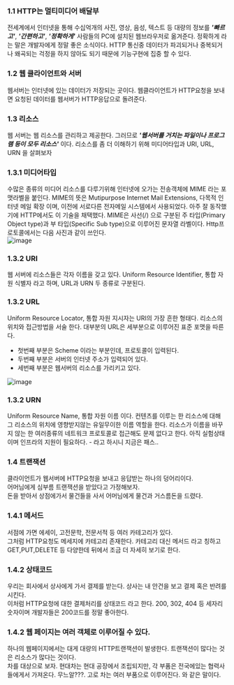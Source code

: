 ### 1.1 HTTP는 멀티미디어 배달부

전세계에서 인터넷을 통해 수십억개의 사진, 영상, 음성, 텍스트 등 대량의 정보를 ***'빠르고'***, ***'간편하고'***, ***'정확하게'*** 사람들의 PC에 설치된 웹브라우저로 옮겨준다.
정확하게 라는 말은 개발자에게 정말 좋은 소식이다. HTTP 통신중 데이터가 파괴되거나 중복되거나 왜곡되는 걱정을 하지 않아도 되기 때문에 기능구현에 집중 할 수 있다.

### 1.2 웹 클라이언트와 서버

웹서버는 인터넷에 있는 데이터가 저장되는 곳이다.
웹클라이언트가 HTTP요청을 보내면 요청된 데이터를 웹서버가 HTTP응답으로 돌려준다.

### 1.3 리소스
웹 서버는 웹 리소스를 관리하고 제공한다. 그러므로 ***'웹서버를 거치는 파일이나 프로그램 등이 모두 리소스'*** 이다.
리소스를 좀 더 이해하기 위해 미디어타입과 URI, URL, URN 을 살펴보자

### 1.3.1 미디어타입
수많은 종류의 미디어 리소스를 다루기위해 인터넷에 오가는 전송객체에 MIME 라는 포맷라벨을 붙인다. 
MIME의 뜻은 Mutipurpose Internet Mail Extensions, 다목적 인터넷 메일 확장 이며, 이전에 서로다른 전자메일 시스템에서 사용되었다. 아주 잘 동작했기에 HTTP에서도 이 기술을 채택했다.
MIME은 사선(/) 으로 구분된 주 타입(Primary Object type)과 부 타입(Specific Sub type)으로 이루어진 문자열 라벨이다.
Http프로토콜에서는 다음 사진과 같이 쓰인다.  
![image](https://github.com/jsk2606/The-Definitive-Guide-Http/blob/main/images/MIME.png?raw=true)

### 1.3.2 URI
웹 서버에 리소스들은 각자 이름을 갖고 있다. Uniform Resource Identifier, 통합 자원 식별자 라고 하며, URL과 URN 두 종류로 구분된다.

### 1.3.2 URL
Uniform Resource Locator, 통합 자원 지시자는 URI의 가장 흔한 형태다. 리소스의 위치와 접근방법을 서술 한다. 대부분의 URL은 세부분으로 이루어진 표준 포맷을 따른다.
* 첫번째 부분은 Scheme 이라는 부분인데, 프로토콜이 입력된다.
* 두번째 부분은 서버의 인터넷 주소가 입력되어 있다.
* 세번째 부분은 웹서버의 리소스를 가리키고 있다.

![image](https://github.com/jsk2606/The-Definitive-Guide-Http/blob/main/images/URL.jpg?raw=true)

### 1.3.2 URN
Uniform Resource Name, 통합 자원 이름 이다.
컨텐츠를 이루는 한 리소스에 대해 그 리소스의 위치에 영향받지않는 유일무이한 이름 역할을 한다.
리소스가 이름을 바꾸지 않는 한 여러종류의 네트워크 프로토콜로 접근해도 문제 없다고 한다.
아직 실험상태이며 인프라의 지원이 필요하다. - 라고 하시니 지금은 패스..

### 1.4 트랜잭션 
클라이언트가 웹서버에 HTTP요청을 보내고 응답받는 하나의 덩어리이다.  
어머님에게 심부름 트랜잭션을 받았다고 가정해보자.  
돈을 받아서 상점에가서 물건들을 사서 어머님에게 물건과 거스름돈을 드렸다. 

### 1.4.1 메서드
서점에 가면 에세이, 고전문학, 전문서적 등 여러 카테고리가 있다.  
그처럼 HTTP요청도 메세지에 카테고리 존재한다. 카테고리 대신 메서드 라고 칭하고 GET,PUT,DELETE 등 다양한데 뒤에서 조금 더 자세히 보기로 한다.  


### 1.4.2 상태코드  
우리는 회사에서 상사에게 가서 결제를 받는다. 상사는 내 안건을 보고 결제 혹은 반려를 시킨다.    
이처럼 HTTP요청에 대한 결제처리를 상태코드 라고 한다. 200, 302, 404 등 세자리 숫자이며 개발자들은 200코드를 정말 좋아한다. 

### 1.4.2 웹 페이지는 여러 객체로 이루어질 수 있다.  
하나의 웹페이지에서는 대게 대량의 HTTP트랜잭션이 발생한다. 트랜잭션이 많다는 것은 리소스가 많다는 것이다.  
차를 대상으로 보자. 현대차는 현대 공장에서 조립되지만, 각 부품은 전국에있는 협력사들에게서 가져온다. 무느알???. 고로 차는 여러 부품으로 이루어진다. 와 같은 말이다. 



